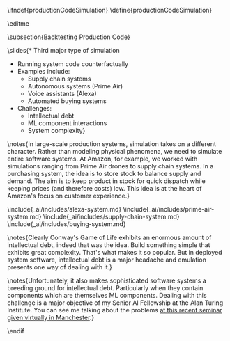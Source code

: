 \ifndef{productionCodeSimulation}
\define{productionCodeSimulation}

\editme

\subsection{Backtesting Production Code}

\slides{* Third major type of simulation
* Running system code counterfactually
* Examples include:
    * Supply chain systems
    * Autonomous systems (Prime Air)
    * Voice assistants (Alexa)
    * Automated buying systems
* Challenges:
    * Intellectual debt
    * ML component interactions
    * System complexity}

\notes{In large-scale production systems, simulation takes on a different character. Rather than modeling physical phenomena, we need to simulate entire software systems. At Amazon, for example, we worked with simulations ranging from Prime Air drones to supply chain systems. In a purchasing system, the idea is to store stock to balance supply and demand. The aim is to keep product in stock for quick dispatch while keeping prices (and therefore costs) low. This idea is at the heart of Amazon's focus on customer experience.}

\include{_ai/includes/alexa-system.md}
\include{_ai/includes/prime-air-system.md}
\include{_ai/includes/supply-chain-system.md}
\include{_ai/includes/buying-system.md}

\notes{Clearly Conway's Game of Life exhibits an enormous amount of intellectual debt, indeed that was the idea. Build something simple that exhibits great complexity. That's what makes it so popular. But in deployed system software, intellectual debt is a major headache and emulation presents one way of dealing with it.}

\notes{Unfortunately, it also makes sophisticated software systems a breeding ground for intellectual debt. Particularly when they contain components which are themselves ML components. Dealing with this challenge is a major objective of my Senior AI Fellowship at the Alan Turing Institute. You can see me talking about the problems [at this recent seminar given virtually in Manchester](http://inverseprobability.com/talks/notes/deploying-machine-learning-systems-intellectual-debt-and-auto-ai.html).}

\endif

